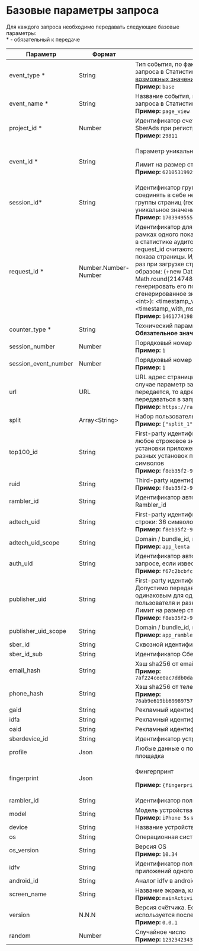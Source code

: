 # Базовые параметры запроса

Для каждого запроса необходимо передавать следующие базовые параметры:\
\* - обязательный к передаче

<table><thead><tr><th width="238">Параметр</th><th width="160.4402985074627">Формат</th><th>Описание</th></tr></thead><tbody><tr><td>event_type *</td><td>String</td><td>Тип события, по факту которого осуществляется отправка запроса в Статистику от SberAds. Указывается одно из <a href="../../model-dannykh/tipy-sobytii.md">возможных значений</a><br><strong>Пример:</strong> <code>base</code></td></tr><tr><td>event_name *</td><td>String</td><td>Название события, по факту которого осуществляется отправка запроса в Статистику от SberAds.<br><strong>Пример:</strong> <code>page_view</code></td></tr><tr><td>project_id *</td><td>Number</td><td>Идентификатор счетчика, сгенерированный в  Статистике от SberAds при регистрации счетчика.<br><strong>Пример:</strong> <code>29811</code></td></tr><tr><td>event_id *</td><td>String</td><td><p>Параметр уникальности каждого события</p><p>Лимит на размер строки: 36 символов<br><strong>Пример:</strong> <code>6210531992879190</code></p></td></tr><tr><td>session_id*</td><td>String</td><td>Идентификатор группы событий. В течение одного визита может соединять в себе несколько request_id (является единым для группы страниц (request_id) и обязательно должен носить уникальное значение).<br><strong>Пример:</strong> <code>1703949555_1650546049152</code></td></tr><tr><td>request_id *</td><td>Number.Number-Number</td><td>Идентификатор для группировки событий, произошедших в рамках одного показа страницы. Позволяет корректно учитывать в статистике аудиторные показатели. События с одинаковым request_id считаются случившимися в рамках одного и того же показа страницы. Идентификатор следует сгенерировать один раз при загрузке страницы. Можно это сделать следующим образом: (+new Date / 1000).toString() + '-' + Math.round(2147483647*Math.random()).toString(). Или генерировать его по собственному алгоритму, но так, чтобы сгенерированное значение соответствовало шаблону (&#x3C;float>-&#x3C;int>): &#x3C;timestamp_with_msecs> + '-' + &#x3C;some_random_value>, где &#x3C;timestamp_with_msecs> - с миллисекундами.<br><strong>Пример:</strong> <code>1461774198.139-396177806</code></td></tr><tr><td>counter_type *</td><td>String</td><td>Технический параметр. Передаем тип потока данных.<br><strong>Обязательное значение:</strong> <code>server или pixel</code></td></tr><tr><td>session_number </td><td>Number</td><td>Порядковый номер сессии<br><strong>Пример:</strong> <code>1</code></td></tr><tr><td>session_event_number</td><td>Number</td><td>Порядковый номер события в сессии<br><strong>Пример:</strong> <code>1</code></td></tr><tr><td>url </td><td>URL</td><td>URL адрес страницы, на которой произошло событие. В общем случае параметр запроса url необязателен. Но если он не передается, то адрес страницы должен обязательно передаваться в запросе в заголовке HTTP referer.<br><strong>Пример:</strong> <code>https://rambler.ru/main_page</code></td></tr><tr><td>split</td><td>Array&#x3C;String></td><td>Набор пользовательских <a href="../veb-schyotchik/splitovanie.md">сплитов</a><br><strong>Пример:</strong> <code>["split_1","split_2","split_3"]</code></td></tr><tr><td>top100_id</td><td>String</td><td>First-party идентификатор пользователя. Допустимо передавать любое строковое значение которое будет одинаковым для одной установки приложения на устройство пользователя и разным для разных установок приложения. Лимит на размер строки: 100 символов<br><strong>Пример:</strong> <code>f8eb35f2-94b0-4f19-affa-9d8b9c878270</code></td></tr><tr><td>ruid</td><td>String</td><td>Third-party идентификатор пользователя.<br><strong>Пример:</strong> <code>f8eb35f2-94b0-4f19-affa-9d8b9c878270</code></td></tr><tr><td>rambler_id</td><td>String</td><td>Идентификатор авторизованного пользователя в системе Rambler_id</td></tr><tr><td>adtech_uid</td><td>String</td><td>First-party идентификатор пользователя. Лимит на размер строки: 36 символов<br><strong>Пример:</strong> <code>f8eb35f2-94b0-4f19-affa-9d8b9c878270</code></td></tr><tr><td>adtech_uid_scope</td><td>String</td><td>Domain / bundle_id, граница применимости идентификатора<br><strong>Пример:</strong> <code>app_lenta</code></td></tr><tr><td>auth_uid</td><td>String</td><td>Идентификатор авторизованного пользователя. Передается в запросе, если известен. Лимит на размер строки: 36 символов<br><strong>Пример:</strong> <code>f67c2bcbfcfa30f</code></td></tr><tr><td>publisher_uid</td><td>String</td><td>First-party идентификатор пользователя приложением. Допустимо передавать любое строковое значение которое будет одинаковым для одной установки приложения на устройство пользователя и разным для разных установок приложения. Лимит на размер строки: 36 символов<br><strong>Пример:</strong> <code>f8eb35f2-94b0-4f19-affa-9d8b9c878270</code></td></tr><tr><td>publisher_uid_scope</td><td>String</td><td>Domain / bundle_id, граница применимости идентификатора<br><strong>Пример:</strong> <code>app_rambler</code></td></tr><tr><td>sber_id</td><td>String</td><td>Сквозной идентификатор Сбера, верный для всех партнеров</td></tr><tr><td>sber_id_sub</td><td>String</td><td>Идентификатор Сбера, верный для одного партнера</td></tr><tr><td>email_hash</td><td>String</td><td>Хэш sha256 от email пользователя<br><strong>Пример:</strong> <code>7af224cee0ac7ddb0da574fbb3dc2890e33b4d1e99a335394858f3221b548a7a</code></td></tr><tr><td>phone_hash</td><td>String</td><td>Хэш sha256 от телефона пользователя, формат 999-999-99-99<br><strong>Пример:</strong> <code>76ab9e619bb699897571f6860f44144b07d6560a1fbab09dc88e5f14e1098f48</code></td></tr><tr><td>gaid</td><td>String</td><td>Рекламный идентификатор в android</td></tr><tr><td>idfa</td><td>String</td><td>Рекламный идентификатор в ios</td></tr><tr><td>oaid</td><td>String</td><td>Рекламный идентификатор huawei</td></tr><tr><td>sberdevice_id</td><td>String</td><td>Идентификатор устройства от sberdevice</td></tr><tr><td>profile</td><td>Json</td><td>Любые данные о пользователи, которые может передать площадка</td></tr><tr><td>fingerprint</td><td>Json</td><td><p>Фингерпринт</p><p><strong>Пример:</strong> <code>{fingerprint: pA8AAENKs1d4BLyuAdJxQQA=}</code></p></td></tr><tr><td>rambler_id</td><td>String</td><td>Идентификатор пользователя в Рамблере<br></td></tr><tr><td>model</td><td>String</td><td>Модель устройства<br><strong>Пример:</strong> <code>iPhone 5s</code> или <code>SM-J500M</code></td></tr><tr><td>device</td><td>String</td><td>Название устройства по классификации производителя (hwm)</td></tr><tr><td>os</td><td>String</td><td>Операционная система устройства</td></tr><tr><td>os_version</td><td>String</td><td>Версия OS<br><strong>Пример:</strong> <code>10.34</code></td></tr><tr><td>idfv</td><td>String</td><td>Идентификатор пользователя в ios, верный в рамках скоупа приложений одного издателя</td></tr><tr><td>android_id</td><td>String</td><td>Аналог idfv в android</td></tr><tr><td>screen_name</td><td>String</td><td>Название экрана, класса приложения<br><strong>Пример:</strong> <code>mainActivity</code></td></tr><tr><td>version</td><td>N.N.N</td><td>Версия счётчика. Если параметр не передан, то по умолчанию используется последняя версия счетчика.<br><strong>Пример:</strong> <code>0.0.1</code></td></tr><tr><td>random</td><td>Number</td><td>Случайное число<br><strong>Пример:</strong> <code>12323423432</code></td></tr></tbody></table>
